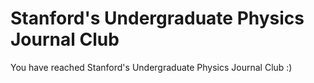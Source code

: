 # Stanford's Undergraduate Physics Journal Club

You have reached Stanford's Undergraduate Physics Journal Club :) 
